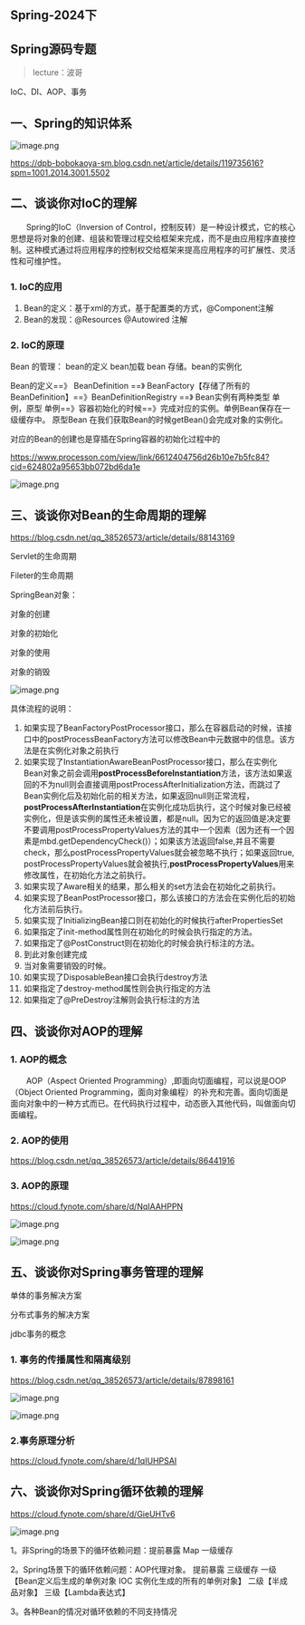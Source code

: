 ## Spring-2024下

## Spring源码专题

> lecture：波哥

IoC、DI、AOP、事务

## 一、Spring的知识体系

![image.png](./pic/50e185047f79c167ef4f4d5aed6398d3.png)

https://dpb-bobokaoya-sm.blog.csdn.net/article/details/119735616?spm=1001.2014.3001.5502

## 二、谈谈你对IoC的理解

&emsp;&emsp;Spring的IoC（Inversion of Control，控制反转）是一种设计模式，它的核心思想是将对象的创建、组装和管理过程交给框架来完成，而不是由应用程序直接控制。这种模式通过将应用程序的控制权交给框架来提高应用程序的可扩展性、灵活性和可维护性。

### 1. IoC的应用

1. Bean的定义：基于xml的方式，基于配置类的方式，@Component注解
2. Bean的发现：@Resources @Autowired 注解

### 2. IoC的原理

Bean 的管理： bean的定义  bean加载  bean 存储。bean的实例化

Bean的定义==》 BeanDefinition  ==》 BeanFactory【存储了所有的BeanDefinition】==》BeanDefinitionRegistry ==》 Bean实例有两种类型 单例，原型  单例==》容器初始化的时候==》完成对应的实例。单例Bean保存在一级缓存中。  原型Bean  在我们获取Bean的时候getBean()会完成对象的实例化。

对应的Bean的创建也是穿插在Spring容器的初始化过程中的

https://www.processon.com/view/link/6612404756d26b10e7b5fc84?cid=624802a95653bb072bd6da1e

![image.png](./pic/bab2a078daa51826e4de80020120fcfd.png)

## 三、谈谈你对Bean的生命周期的理解

https://blog.csdn.net/qq_38526573/article/details/88143169

Servlet的生命周期

Fileter的生命周期

SpringBean对象：

对象的创建

对象的初始化

对象的使用

对象的销毁

![image.png](./pic/5a7c286de7d64c67fb4fcc2c43155538.png)

具体流程的说明：

1. 如果实现了BeanFactoryPostProcessor接口，那么在容器启动的时候，该接口中的postProcessBeanFactory方法可以修改Bean中元数据中的信息。该方法是在实例化对象之前执行
2. 如果实现了InstantiationAwareBeanPostProcessor接口，那么在实例化Bean对象之前会调用**postProcessBeforeInstantiation**方法，该方法如果返回的不为null则会直接调用postProcessAfterInitialization方法，而跳过了Bean实例化后及初始化前的相关方法，如果返回null则正常流程，**postProcessAfterInstantiation**在实例化成功后执行，这个时候对象已经被实例化，但是该实例的属性还未被设置，都是null。因为它的返回值是决定要不要调用postProcessPropertyValues方法的其中一个因素（因为还有一个因素是mbd.getDependencyCheck()）；如果该方法返回false,并且不需要check，那么postProcessPropertyValues就会被忽略不执行；如果返回true, postProcessPropertyValues就会被执行,**postProcessPropertyValues**用来修改属性，在初始化方法之前执行。
3. 如果实现了Aware相关的结果，那么相关的set方法会在初始化之前执行。
4. 如果实现了BeanPostProcessor接口，那么该接口的方法会在实例化后的初始化方法前后执行。
5. 如果实现了InitializingBean接口则在初始化的时候执行afterPropertiesSet
6. 如果指定了init-method属性则在初始化的时候会执行指定的方法。
7. 如果指定了@PostConstruct则在初始化的时候会执行标注的方法。
8. 到此对象创建完成
9. 当对象需要销毁的时候。
10. 如果实现了DisposableBean接口会执行destroy方法
11. 如果指定了destroy-method属性则会执行指定的方法
12. 如果指定了@PreDestroy注解则会执行标注的方法

## 四、谈谈你对AOP的理解

### 1. AOP的概念

&emsp;&emsp;AOP（Aspect Oriented Programming）,即面向切面编程，可以说是OOP（Object Oriented Programming，面向对象编程）的补充和完善。面向切面是面向对象中的一种方式而已。在代码执行过程中，动态嵌入其他代码，叫做面向切面编程。

### 2. AOP的使用

https://blog.csdn.net/qq_38526573/article/details/86441916

### 3. AOP的原理

https://cloud.fynote.com/share/d/NqIAAHPPN

![image.png](./pic/2eda641bbe54c060919337e53d91a1cd.png)

![image.png](./pic/f2977a4e5239da4733a70e36b447fd9f.png)

## 五、谈谈你对Spring事务管理的理解

单体的事务解决方案

分布式事务的解决方案

jdbc事务的概念

### 1. 事务的传播属性和隔离级别

https://blog.csdn.net/qq_38526573/article/details/87898161

![image.png](./pic/3db88964abdc23faf73102dc01757958.png)

![image.png](./pic/22a974d506af858ed9c55c799d9fa415.png)

### 2.事务原理分析

https://cloud.fynote.com/share/d/1qIUHPSAI

## 六、谈谈你对Spring循环依赖的理解

https://cloud.fynote.com/share/d/GieUHTv6

![image.png](./pic/bd013aa0a6296fb0064db9170a17c141.png)

1。非Spring的场景下的循环依赖问题：提前暴露 Map 一级缓存

2。Spring场景下的循环依赖问题：AOP代理对象。 提前暴露 三级缓存   一级【Bean定义后生成的单例对象 IOC 实例化生成的所有的单例对象】 二级【半成品对象】 三级【Lambda表达式】

3。各种Bean的情况对循环依赖的不同支持情况
